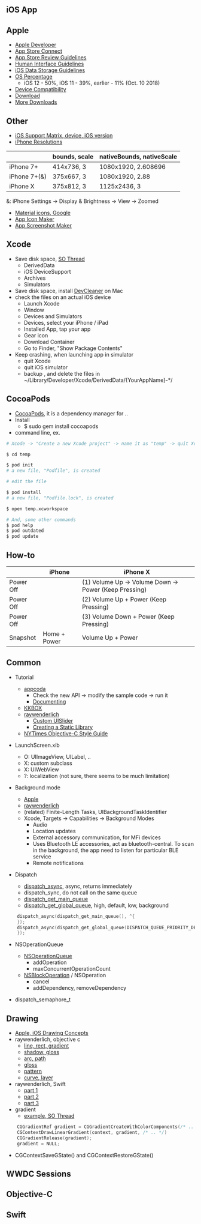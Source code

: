 ## iOS App

## Apple
* [Apple Developer](https://developer.apple.com/)
* [App Store Connect](https://appstoreconnect.apple.com/)
* [App Store Review Guidelines](https://developer.apple.com/app-store/review/guidelines/)
* [Human Interface Guidelines](https://developer.apple.com/design/human-interface-guidelines/)
* [iOS Data Storage Guidelines](https://developer.apple.com/icloud/documentation/data-storage/index.html)
* [OS Percentage](https://developer.apple.com/support/app-store/)
  * iOS 12 - 50%, iOS 11 - 39%, earlier - 11% (Oct. 10 2018)
* [Device Compatibility](https://developer.apple.com/library/archive/documentation/DeviceInformation/Reference/iOSDeviceCompatibility/DeviceCompatibilityMatrix/DeviceCompatibilityMatrix.html)
* [Download](https://developer.apple.com/download/)
* [More Downloads](https://developer.apple.com/download/more/)

## Other

* [iOS Support Matrix, device, iOS version](http://iossupportmatrix.com/)
* [iPhone Resolutions](https://www.paintcodeapp.com/news/ultimate-guide-to-iphone-resolutions)

| |bounds, scale|nativeBounds, nativeScale|
|-|-|-|
|iPhone 7+|414x736, 3|1080x1920, 2.608696|
|iPhone 7+(&)|375x667, 3|1080x1920, 2.88|
|iPhone X|375x812, 3|1125x2436, 3|

&: iPhone Settings -> Display & Brightness -> View -> Zoomed

* [Material icons, Google](https://material.io/tools/icons/)
* [App Icon Maker](http://appiconmaker.co/)
* [App Screenshot Maker](https://appinstitute.com/app-screenshot-maker/)

## Xcode

* Save disk space, [SO Thread](https://apple.stackexchange.com/questions/287307/reduce-size-of-the-xcode-application)
  * DerivedData
  * iOS DeviceSupport
  * Archives
  * Simulators
* Save disk space, install [DevCleaner](https://itunes.apple.com/us/app/devcleaner/id1388020431) on Mac
* check the files on an actual iOS device
  * Launch Xcode
  * Window
  * Devices and Simulators
  * Devices, select your iPhone / iPad
  * Installed App, tap your app
  * Gear icon
  * Download Container
  * Go to Finder, "Show Package Contents"
* Keep crashing, when launching app in simulator
  * quit Xcode
  * quit iOS simulator
  * backup , and delete the files in ~/Library/Developer/Xcode/DerivedData/{YourAppName}-*/

## CocoaPods

* [CocoaPods](https://cocoapods.org/), it is a dependency manager for ..
* Install
  * $ sudo gem install cocoapods
* command line, ex.

```sh
# Xcode -> "Create a new Xcode project" -> name it as "temp" -> quit Xcode

$ cd temp

$ pod init
# a new file, "Podfile", is created

# edit the file

$ pod install
# a new file, "Podfile.lock", is created

$ open temp.xcworkspace

# And, some other commands
$ pod help
$ pod outdated
$ pod update

```

## How-to

| |iPhone|iPhone X|
|-|-|-|
|Power Off| |(1) Volume Up -> Volume Down -> Power (Keep Pressing)|
|Power Off| |(2) Volume Up + Power (Keep Pressing)|
|Power Off| |(3) Volume Down + Power (Keep Pressing) |
|Snapshot|Home + Power|Volume Up + Power|

## Common

* Tutorial
  * [appcoda](http://www.appcoda.com/ios-programming-course/)
    * Check the new API -> modify the sample code -> run it
    * [Documenting](https://www.appcoda.com/documenting-source-code-in-xcode/)
  * [KKBOX](https://legacy.gitbook.com/book/zonble/kkbox-ios-dev/details)
  * [raywenderlich](https://www.raywenderlich.com/ios/)
    * [Custom UISlider](https://www.raywenderlich.com/2715-photoshop-tutorial-for-developers-creating-a-custom-uislider)
    * [Creating a Static Library](https://www.raywenderlich.com/2658-creating-a-static-library-in-ios-tutorial)
  * [NYTimes Objective-C Style Guide](https://github.com/NYTimes/objective-c-style-guide)

* LaunchScreen.xib
  * O: UIImageView, UILabel, ..
  * X: custom subclass
  * X: UIWebView
  * ?: localization (not sure, there seems to be much limitation)

* Background mode
  * [Apple](https://developer.apple.com/library/archive/documentation/iPhone/Conceptual/iPhoneOSProgrammingGuide/BackgroundExecution/BackgroundExecution.html)
  * [raywenderlich](https://www.raywenderlich.com/5817-background-modes-tutorial-getting-started)
  * (related) Finite-Length Tasks, UIBackgroundTaskIdentifier
  * Xcode, Targets -> Capabilities -> Background Modes
    * Audio
    * Location updates
    * External accessory communication, for MFi devices
    * Uses Bluetooth LE accessories, act as bluetooth-central. To scan in the background, the app need to listen for particular BLE service
    * Remote notifications

* Dispatch
  * [dispatch_async](https://developer.apple.com/documentation/dispatch/1453057-dispatch_async?language=objc), async, returns immediately
  * dispatch_sync, do not call on the same queue
  * [dispatch_get_main_queue](https://developer.apple.com/documentation/dispatch/1452921-dispatch_get_main_queue?language=objc)
  * [dispatch_get_global_queue](https://developer.apple.com/documentation/dispatch/1452927-dispatch_get_global_queue?language=objc), high, default, low, background

```objective-c
    dispatch_async(dispatch_get_main_queue(), ^{
    });
    dispatch_async(dispatch_get_global_queue(DISPATCH_QUEUE_PRIORITY_DEFAULT, 0), ^{
    });
```

* NSOperationQueue
  * [NSOperationQueue]()
    * addOperation
    * maxConcurrentOperationCount
  * [NSBlockOperation](https://developer.apple.com/documentation/foundation/nsblockoperation?language=objc) / NSOperation
    * cancel
    * addDependency, removeDependency

* dispatch_semaphore_t

## Drawing

* [Apple, iOS Drawing Concepts](https://developer.apple.com/library/archive/documentation/2DDrawing/Conceptual/DrawingPrintingiOS/GraphicsDrawingOverview/GraphicsDrawingOverview.html)
* raywenderlich, objective c
  * [line, rect, gradient](https://www.raywenderlich.com/2746-core-graphics-tutorial-lines-rectangles-and-gradients)
  * [shadow, gloss](https://www.raywenderlich.com/2745-core-graphics-tutorial-shadows-and-gloss)
  * [arc, path](https://www.raywenderlich.com/2743-core-graphics-tutorial-arcs-and-paths)
  * [gloss](https://www.raywenderlich.com/2744-core-graphics-tutorial-glossy-buttons)
  * [pattern](https://www.raywenderlich.com/2742-core-graphics-tutorial-patterns)
  * [curve, layer](https://www.raywenderlich.com/2741-core-graphics-tutorial-curves-and-layers)
* raywenderlich, Swift
  * [part 1](https://www.raywenderlich.com/411-core-graphics-tutorial-part-1-getting-started)
  * [part 2](https://www.raywenderlich.com/410-core-graphics-tutorial-part-2-gradients-and-contexts)
  * [part 3](https://www.raywenderlich.com/409-core-graphics-tutorial-part-3-patterns-and-playgrounds)
* gradient
  * [example, SO Thread](https://stackoverflow.com/questions/20632365/draw-gradient-along-a-curved-uibezierpath)

```objective-c
    CGGradientRef gradient = CGGradientCreateWithColorComponents(/* .. */)
    CGContextDrawLinearGradient(context, gradient, /* .. */)
    CGGradientRelease(gradient);
    gradient = NULL;
```

* CGContextSaveGState() and CGContextRestoreGState()

## WWDC Sessions

## Objective-C

## Swift
